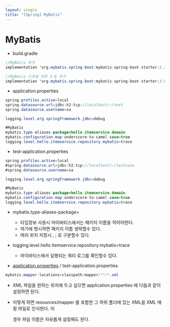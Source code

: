 ```yaml
---
layout: single
title: "[Spring] MyBatis"
---
```


# MyBatis

- build.gradle

```java
//MyBatis 추가
implementation 'org.mybatis.spring.boot:mybatis-spring-boot-starter:2.2.0'

//MyBatis 스프링 부트 3.0 추가
implementation 'org.mybatis.spring.boot:mybatis-spring-boot-starter:3.0.1'
```

- application.properties

```java
spring.profiles.active=local
spring.datasource.url=jdbc:h2:tcp://localhost/~/test
spring.datasource.username=sa

logging.level.org.springframework.jdbc=debug

#MyBatis
mybatis.type-aliases-package=hello.itemservice.domain
mybatis.configuration.map-underscore-to-camel-case=true
logging.level.hello.itemservice.repository.mybatis=trace
```

- test-application.properties

```java
spring.profiles.active=local
#spring.datasource.url=jdbc:h2:tcp://localhost/~/testcase
#spring.datasource.username=sa

logging.level.org.springframework.jdbc=debug

#MyBatis
mybatis.type-aliases-package=hello.itemservice.domain
mybatis.configuration.map-underscore-to-camel-case=true
logging.level.hello.itemservice.repository.mybatis=trace
```

- mybatis.type-aliases-package=
    - 타입정보 사용시 마이바티스에서는 패키지 이름을 적어야한다.
    - 여기에 명시하면 패키지 이름 생략할수 있다.
    - 여러 위치 지정시 , ; 로 구분할수 있다.
- logging.level.hello.itemservice.repository.mybatis=trace
    - 마이바티스에서 실행되는 쿼리 로그를 확인할수 있다.

- [application.properties](http://application.properties) / test-application.properties

```java
mybatis.mapper-locations=classpath:mapper/**/*.xml
```

- XML 파일을 원하는 위치에 두고 싶으면 application.properties 에 다음과 같이 설정하면 된다.
- 이렇게 하면 resources/mapper 를 포함한 그 하위 폴더에 있는 XML을 XML 매핑 파일로 인식한다. 이
    
    경우 파일 이름은 자유롭게 설정해도 된다.
